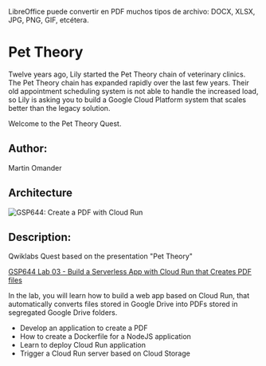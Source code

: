 LibreOffice puede convertir en PDF muchos tipos de archivo: DOCX, XLSX, JPG, PNG, GIF, etcétera.

# Pet Theory

Twelve years ago, Lily started the Pet Theory chain of veterinary clinics. The Pet Theory chain has expanded rapidly over the last few years. Their old appointment scheduling system is not able to handle the increased load, so Lily is asking you to build a Google Cloud Platform system that scales better than the legacy solution.

Welcome to the Pet Theory Quest.

## Author:

Martin Omander

## Architecture

![GSP644: Create a PDF with Cloud Run](https://cdn.qwiklabs.com/rdJceyaxL3oLL7FfmPpl2b9gZu6gTewg%2BsJ%2B7Sq6E0I%3D "Pet Theory - GSP644")

## Description:

Qwiklabs Quest based on the presentation "Pet Theory"

[GSP644 Lab 03 - Build a Serverless App with Cloud Run that Creates PDF files](https://google.qwiklabs.com/catalog_lab/2161)

In the lab, you will learn how to build a web app based on Cloud Run, that automatically converts files stored in Google Drive into PDFs stored in segregated Google Drive folders.

- Develop an application to create a PDF
- How to create a Dockerfile for a NodeJS application
- Learn to deploy Cloud Run application
- Trigger a Cloud Run server based on Cloud Storage
